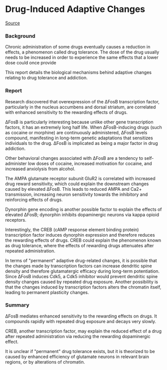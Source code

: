   # Drug-Induced Adaptive Changes

[Source](https://www.pnas.org/doi/10.1073/pnas.191352698)

### Background

Chronic administration of some drugs eventually causes a reduction in effects, a phenomenon called drug tolerance. The dose of the drug usually needs to be increased in order to experience the same effects that a lower dose could once provide 

This report details the biological mechanisms behind adaptive changes relating to drug tolerance and addiction.

### Report

Research discovered that overexpression of the ΔFosB transcription factor, particularly in the nucleus accumbens and dorsal striatum, are correlated with enhanced sensitivity to the rewarding effects of drugs.

ΔFosB is particularly interesting because unlike other gene transcription factors, it has an extremely long half life. When ΔFosB-inducing drugs (such as cocaine or morphine) are continuously administered, ΔFosB levels compound, manifesting in long-term genetic adaptations that sensitizes individuals to the drug. ΔFosB is implicated as being a major factor in drug addiction.

Other behavioral changes associated with ΔFosB are a tendency to self-administer low doses of cocaine, increased motivation for cocaine, and increased anxiolysis from alcohol. 

The AMPA glutamate receptor subunit GluR2 is correlated with increased drug reward sensitivity, which could explain the downstream changes caused by elevated ΔFosB. This leads to reduced AMPA and Ca2+ transmission, increasing neuron sensitivity towards the inhibitory and reinforcing effects of drugs.

Dynorphin gene encoding is another possible factor to explain the effects of elevated ΔFosB; dynorphin inhibits dopaminergic neurons via kappa opioid receptors.

Interestingly, the CREB (cAMP response element binding protein) transcription factor induces dynorphin expression and therefore reduces the rewarding effects of drugs. CREB could explain the phenomenon known as drug tolerance, where the effects of rewarding drugs attenuates after repeated administration.

In terms of "permanent" adaptive drug-related changes, it is possible that the changes made by transcription factors can increase dendritic spine density and therefore glutamatergic efficacy during long-term potentiation. Since ΔFosB induces Cdk5, a Cdk5 inhibitor would prevent dendritic spine density changes caused by repeated drug exposure. Another possibility is that the changes induced by transcription factors alters the chromatin itself, leading to permanent plasticity changes.

### Summary

ΔFosB mediates enhanced sensitivity to the rewarding effects on drugs. It compounds rapidly with repeated drug exposure and decays very slowly.

CREB, another transcription factor, may explain the reduced effect of a drug after repeated administration via reducing the rewarding dopaminergic effect.

It is unclear if "permanent" drug tolerance exists, but it is theorized to be caused by enhanced efficiency of glutamate neurons in relevant brain regions, or by alterations of chromatin.

